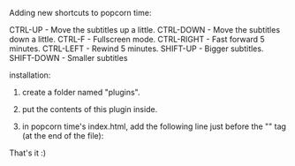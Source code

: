 Adding new shortcuts to popcorn time:

CTRL-UP - Move the subtitles up a little.
CTRL-DOWN - Move the subtitles down a little.
CTRL-F - Fullscreen mode.
CTRL-RIGHT - Fast forward 5 minutes.
CTRL-LEFT - Rewind 5 minutes.
SHIFT-UP - Bigger subtitles.
SHIFT-DOWN - Smaller subtitles

installation:

1. create a folder named "plugins".
2. put the contents of this plugin inside.

3. in popcorn time's index.html, add the following line just before the "</body>" tag (at the end of the file):
	
	<script src="plugins/shortcuts/js/shortcuts.js"></script>

That's it :)